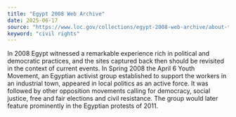```yaml
---
title: "Egypt 2008 Web Archive"
date: 2025-06-17
source: "https://www.loc.gov/collections/egypt-2008-web-archive/about-this-collection/"
keyword: "civil rights"
---
```


In 2008 Egypt witnessed a remarkable experience rich in political and democratic practices, and the sites captured back then should be revisited in the context of current events. In Spring 2008 the April 6 Youth Movement, an Egyptian activist group established to support the workers in an industrial town, appeared in local politics as an active force. It was followed by other opposition movements calling for democracy, social justice, free and fair elections and civil resistance. The group would later feature prominently in the Egyptian protests of 2011.

